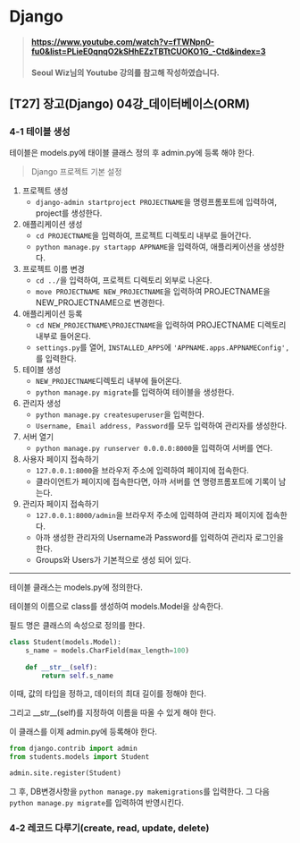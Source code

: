 # Django

> #### https://www.youtube.com/watch?v=fTWNpn0-fu0&list=PLieE0qnqO2kSHhEZzTBTtCUOKO1G_-Ctd&index=3 
> #### Seoul Wiz님의 Youtube 강의를 참고해 작성하였습니다.

## [T27] 장고(Django) 04강_데이터베이스(ORM)

### 4-1 테이블 생성

테이블은 models.py에 태이블 클래스 정의 후 admin.py에 등록 해야 한다.

> Django 프로젝트 기본 설정

1. 프로젝트 생성
    * `django-admin startproject PROJECTNAME`을 명령프롬포트에 입력하여, project를 생성한다.
2. 애플리케이션 생성
    * `cd PROJECTNAME`을 입력하여, 프로젝트 디렉토리 내부로 들어간다.
    * `python manage.py startapp APPNAME`을 입력하여, 애플리케이션을 생성한다.
3. 프로젝트 이름 변경
    * `cd ../`을 입력하여, 프로젝트 디렉토리 외부로 나온다.
    * `move PROJECTNAME NEW_PROJECTNAME`을 입력하여 PROJECTNAME을 NEW_PROJECTNAME으로 변경한다.
4. 애플리케이션 등록
    * `cd NEW_PROJECTNAME\PROJECTNAME`을 입력하여 PROJECTNAME 디렉토리 내부로 들어온다.
    * `settings.py`를 열어, `INSTALLED_APPS`에 `'APPNAME.apps.APPNAMEConfig',`를 입력한다.   
5. 테이블 생성
    * `NEW_PROJECTNAME`디렉토리 내부에 들어온다.
    * `python manage.py migrate`를 입력하여 테이블을 생성한다.
6. 관리자 생성
    * `python manage.py createsuperuser`을 입력한다.
    * `Username, Email address, Password`를 모두 입력하여 관리자를 생성한다.
7. 서버 열기
    * `python manage.py runserver 0.0.0.0:8000`을 입력하여 서버를 연다.
8. 사용자 페이지 접속하기
    * `127.0.0.1:8000`을 브라우저 주소에 입력하여 페이지에 접속한다.
    * 클라이언트가 페이지에 접속한다면, 아까 서버를 연 명령프롬포트에 기록이 남는다.
9. 관리자 페이지 접속하기
    * `127.0.0.1:8000/admin`을 브라우저 주소에 입력하여 관리자 페이지에 접속한다.
    * 아까 생성한 관리자의 Username과 Password를 입력하여 관리자 로그인을 한다.
    * Groups와 Users가 기본적으로 생성 되어 있다.

<hr>

테이블 클래스는 models.py에 정의한다.

테이블의 이름으로 class를 생성하여 models.Model을 상속한다.

필드 명은 클래스의 속성으로 정의를 한다.

```python
class Student(models.Model):
    s_name = models.CharField(max_length=100)
    
    def __str__(self):
        return self.s_name
``` 

이때, 값의 타입을 정하고, 데이터의 최대 길이를 정해야 한다.

그리고 \_\_str__(self)를 지정하여 이름을 따올 수 있게 해야 한다.

이 클래스를 이제 admin.py에 등록해야 한다.

```python
from django.contrib import admin
from students.models import Student

admin.site.register(Student)
```
  
그 후, DB변경사항을 `python manage.py makemigrations`를 입력한다.
그 다음 `python manage.py migrate`를 입력하여 반영시킨다. 

### 4-2 레코드 다루기(create, read, update, delete) 

